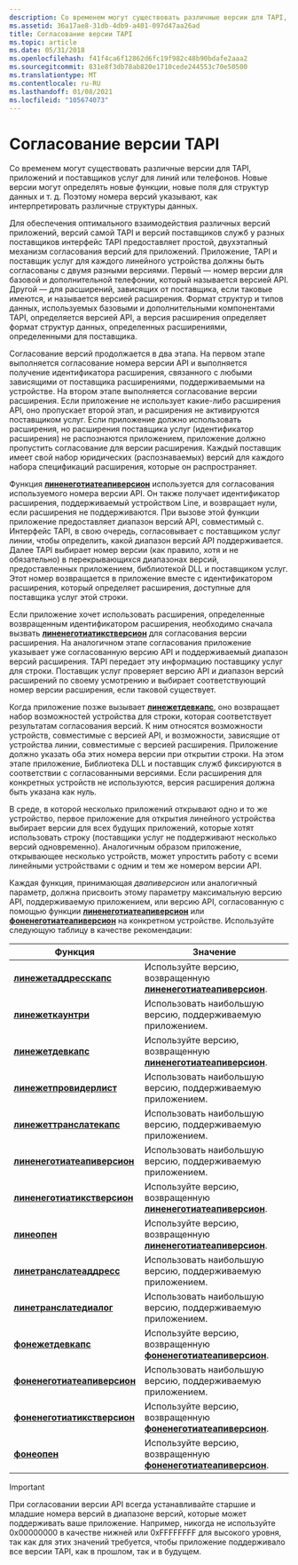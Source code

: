```yaml
---
description: Со временем могут существовать различные версии для TAPI, приложений и поставщиков услуг для линий или телефонов.
ms.assetid: 36a17ae8-31db-4db9-a401-097d47aa26ad
title: Согласование версии TAPI
ms.topic: article
ms.date: 05/31/2018
ms.openlocfilehash: f41f4ca6f12862d6fc19f982c48b90bdafe2aaa2
ms.sourcegitcommit: 831e8f3db78ab820e1710cede244553c70e50500
ms.translationtype: MT
ms.contentlocale: ru-RU
ms.lasthandoff: 01/08/2021
ms.locfileid: "105674073"
---
```

# <a name="tapi-version-negotiation"></a>Согласование версии TAPI

Со временем могут существовать различные версии для TAPI, приложений и поставщиков услуг для линий или телефонов. Новые версии могут определять новые функции, новые поля для структур данных и т. д. Поэтому номера версий указывают, как интерпретировать различные структуры данных.

Для обеспечения оптимального взаимодействия различных версий приложений, версий самой TAPI и версий поставщиков служб у разных поставщиков интерфейс TAPI предоставляет простой, двухэтапный механизм согласования версий для приложений. Приложение, TAPI и поставщик услуг для каждого линейного устройства должны быть согласованы с двумя разными версиями. Первый — номер версии для базовой и дополнительной телефонии, который называется версией API. Другой — для расширений, зависящих от поставщика, если таковые имеются, и называется версией расширения. Формат структур и типов данных, используемых базовыми и дополнительными компонентами TAPI, определяется версией API, а версия расширения определяет формат структур данных, определенных расширениями, определенными для поставщика.

Согласование версий продолжается в два этапа. На первом этапе выполняется согласование номера версии API и выполняется получение идентификатора расширения, связанного с любыми зависящими от поставщика расширениями, поддерживаемыми на устройстве. На втором этапе выполняется согласование версии расширения. Если приложение не использует какие-либо расширения API, оно пропускает второй этап, и расширения не активируются поставщиком услуг. Если приложение должно использовать расширения, но расширения поставщика услуг (идентификатор расширения) не распознаются приложением, приложение должно пропустить согласование для версии расширения. Каждый поставщик имеет свой набор юридических (распознаваемых) версий для каждого набора спецификаций расширения, которые он распространяет.

Функция [**линенеготиатеапиверсион**](/windows/desktop/api/Tapi/nf-tapi-linenegotiateapiversion) используется для согласования используемого номера версии API. Он также получает идентификатор расширения, поддерживаемый устройством Line, и возвращает нули, если расширения не поддерживаются. При вызове этой функции приложение предоставляет диапазон версий API, совместимый с. Интерфейс TAPI, в свою очередь, согласовывает с поставщиком услуг линии, чтобы определить, какой диапазон версий API поддерживается. Далее TAPI выбирает номер версии (как правило, хотя и не обязательно) в перекрывающихся диапазонах версий, предоставленных приложением, библиотекой DLL и поставщиком услуг. Этот номер возвращается в приложение вместе с идентификатором расширения, который определяет расширения, доступные для поставщика услуг этой строки.

Если приложение хочет использовать расширения, определенные возвращенным идентификатором расширения, необходимо сначала вызвать [**линенеготиатикстверсион**](/windows/desktop/api/Tapi/nf-tapi-linenegotiateextversion) для согласования версии расширения. На аналогичном этапе согласования приложение указывает уже согласованную версию API и поддерживаемый диапазон версий расширения. TAPI передает эту информацию поставщику услуг для строки. Поставщик услуг проверяет версию API и диапазон версий расширений по своему усмотрению и выбирает соответствующий номер версии расширения, если таковой существует.

Когда приложение позже вызывает [**линежетдевкапс**](/windows/desktop/api/Tapi/nf-tapi-linegetdevcaps), оно возвращает набор возможностей устройства для строки, которая соответствует результатам согласования версий. К ним относятся возможности устройств, совместимые с версией API, и возможности, зависящие от устройства линии, совместимые с версией расширения. Приложение должно указать оба этих номера версии при открытии строки. На этом этапе приложение, Библиотека DLL и поставщик служб фиксируются в соответствии с согласованными версиями. Если расширения для конкретных устройств не используются, версия расширения должна быть указана как нуль.

В среде, в которой несколько приложений открывают одно и то же устройство, первое приложение для открытия линейного устройства выбирает версии для всех будущих приложений, которые хотят использовать строку (поставщики услуг не поддерживают несколько версий одновременно). Аналогичным образом приложение, открывающее несколько устройств, может упростить работу с всеми линейными устройствами с одним и тем же номером версии API.

Каждая функция, принимающая *двапиверсион* или аналогичный параметр, должна присвоить этому параметру максимальную версию API, поддерживаемую приложением, или версию API, согласованную с помощью функции [**линенеготиатеапиверсион**](/windows/desktop/api/Tapi/nf-tapi-linenegotiateapiversion) или [**фоненеготиатеапиверсион**](/windows/desktop/api/Tapi/nf-tapi-phonenegotiateapiversion) на конкретном устройстве. Используйте следующую таблицу в качестве рекомендации:



| Функция                                                     | Значение                                                                               |
|--------------------------------------------------------------|---------------------------------------------------------------------------------------|
| [**линежетаддресскапс**](/windows/desktop/api/Tapi/nf-tapi-linegetaddresscaps)             | Используйте версию, возвращенную [**линенеготиатеапиверсион**](/windows/desktop/api/Tapi/nf-tapi-linenegotiateapiversion).   |
| [**линежеткаунтри**](/windows/desktop/api/Tapi/nf-tapi-linegetcountry)                     | Использовать наибольшую версию, поддерживаемую приложением.                                     |
| [**линежетдевкапс**](/windows/desktop/api/Tapi/nf-tapi-linegetdevcaps)                     | Используйте версию, возвращенную [**линенеготиатеапиверсион**](/windows/desktop/api/Tapi/nf-tapi-linenegotiateapiversion).   |
| [**линежетпровидерлист**](/windows/desktop/api/Tapi/nf-tapi-linegetproviderlist)           | Использовать наибольшую версию, поддерживаемую приложением.                                     |
| [**линежеттранслатекапс**](/windows/desktop/api/Tapi/nf-tapi-linegettranslatecaps)         | Использовать наибольшую версию, поддерживаемую приложением.                                     |
| [**линенеготиатеапиверсион**](/windows/desktop/api/Tapi/nf-tapi-linenegotiateapiversion)   | Использовать наибольшую версию, поддерживаемую приложением.                                     |
| [**линенеготиатикстверсион**](/windows/desktop/api/Tapi/nf-tapi-linenegotiateextversion)   | Используйте версию, возвращенную [**линенеготиатеапиверсион**](/windows/desktop/api/Tapi/nf-tapi-linenegotiateapiversion).   |
| [**линеопен**](/windows/desktop/api/Tapi/nf-tapi-lineopen)                                 | Используйте версию, возвращенную [**линенеготиатеапиверсион**](/windows/desktop/api/Tapi/nf-tapi-linenegotiateapiversion).   |
| [**линетранслатеаддресс**](/windows/desktop/api/Tapi/nf-tapi-linetranslateaddress)         | Использовать наибольшую версию, поддерживаемую приложением.                                     |
| [**линетранслатедиалог**](/windows/desktop/api/Tapi/nf-tapi-linetranslatedialog)           | Использовать наибольшую версию, поддерживаемую приложением.                                     |
| [**фонежетдевкапс**](/windows/desktop/api/Tapi/nf-tapi-phonegetdevcaps)                   | Используйте версию, возвращенную [**фоненеготиатеапиверсион**](/windows/desktop/api/Tapi/nf-tapi-phonenegotiateapiversion). |
| [**фоненеготиатеапиверсион**](/windows/desktop/api/Tapi/nf-tapi-phonenegotiateapiversion) | Использовать наибольшую версию, поддерживаемую приложением.                                     |
| [**фоненеготиатикстверсион**](/windows/desktop/api/Tapi/nf-tapi-phonenegotiateextversion) | Используйте версию, возвращенную [**фоненеготиатеапиверсион**](/windows/desktop/api/Tapi/nf-tapi-phonenegotiateapiversion). |
| [**фонеопен**](/windows/desktop/api/Tapi/nf-tapi-phoneopen)                               | Используйте версию, возвращенную [**фоненеготиатеапиверсион**](/windows/desktop/api/Tapi/nf-tapi-phonenegotiateapiversion). |



 

> [!IMPORTANT]
> При согласовании версии API всегда устанавливайте старшие и младшие номера версий в диапазоне версий, которые может поддерживать ваше приложение. Например, никогда не используйте 0x00000000 в качестве нижней или 0xFFFFFFFF для высокого уровня, так как для этих значений требуется, чтобы приложение поддерживало все версии TAPI, как в прошлом, так и в будущем.

 

 

 



